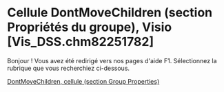 
# Cellule DontMoveChildren (section Propriétés du groupe), Visio [Vis_DSS.chm82251782]

Bonjour ! Vous avez été redirigé vers nos pages d'aide F1. Sélectionnez la rubrique que vous recherchiez ci-dessous.

[DontMoveChildren, cellule (section Group Properties)](http://msdn.microsoft.com/library/ff5bbf05-4851-30ce-7ee1-f0ce7b2781ab%28Office.15%29.aspx)
